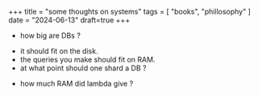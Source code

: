 +++
title = "some thoughts on systems"
tags = [
    "books",
    "phillosophy"
]
date = "2024-06-13"
draft=true
+++

* how big are DBs ?
- it should fit on the disk.
- the queries you make should fit on RAM.
- at what point should one shard a DB ?


* how much RAM did lambda give ?